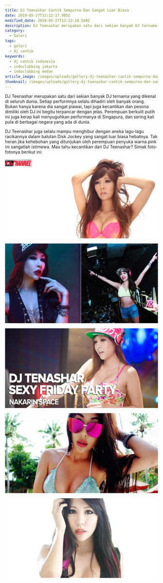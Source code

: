 ```yaml
---
title: DJ Teenashar Cantik Sempurna Dan Sangat Luar Biasa
date: 2019-05-27T12:12:17.985Z
modified_date: 2019-05-27T12:12:18.549Z
description: DJ Teenashar merupakan satu dari sekian banyak DJ ternama yang dikenal di seluruh dunia. Setiap performnya selalu dihadiri oleh banyak orang.
category:
  - Galeri
tags:
  - galeri
  - dj cantik
keywords:
  - dj cantik indonesia
  - indoclubbing jakarta
  - indoclubbing medan
article_image: /images/uploads/gallery-dj-teenashar-cantik-sempurna-dan-sangat-luar-biasa-3.jpg
thumbnail: /images/uploads/gallery-dj-teenashar-cantik-sempurna-dan-sangat-luar-biasa-2-015.jpg
---
```

DJ Teenashar merupakan satu dari sekian banyak DJ ternama yang dikenal di seluruh dunia. Setiap performnya selalu dihadiri oleh banyak orang. Bukan hanya karena dia sangat piawai, tapi juga kecantikan dan pesona dimiliki oleh DJ ini begitu terpancar dengan jelas. Perempuan berkulit putih ini juga kerap kali menyuguhkan performanya di Singapura, dan sering kali pula di berbagai negara yang ada di dunia.

DJ Teenashar juga selalu mampu menghibur dengan aneka lagu-lagu racikannya dalam balutan Disk Jockey yang sangat luar biasa hebatnya. Tak heran jika kehebohan yang ditunjukan oleh perempuan penyuka warna pink ini sangatlah istimewa. Mau tahu kecantikan dari DJ Teenashar? Simak foto-fotonya berikut ini:

![Gallery: DJ Teenashar Cantik Sempurna Dan Sangat Luar Biasa](/images/uploads/gallery-dj-teenashar-cantik-sempurna-dan-sangat-luar-biasa-5.jpg)

![Gallery: DJ Teenashar Cantik Sempurna Dan Sangat Luar Biasa](/images/uploads/gallery-dj-teenashar-cantik-sempurna-dan-sangat-luar-biasa-4.jpg)

![Gallery: DJ Teenashar Cantik Sempurna Dan Sangat Luar Biasa](/images/uploads/gallery-dj-teenashar-cantik-sempurna-dan-sangat-luar-biasa-3.jpg)

![Gallery: DJ Teenashar Cantik Sempurna Dan Sangat Luar Biasa](/images/uploads/gallery-dj-teenashar-cantik-sempurna-dan-sangat-luar-biasa-1.jpg)

![Gallery: DJ Teenashar Cantik Sempurna Dan Sangat Luar Biasa](/images/uploads/gallery-dj-teenashar-cantik-sempurna-dan-sangat-luar-biasa-2.jpg)
